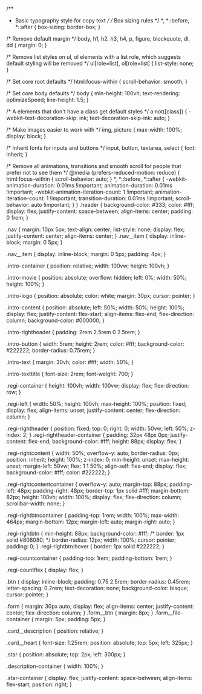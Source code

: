 /**
 * Basic typography style for copy text
 */
/* Box sizing rules */
*,
*::before,
*::after {
  box-sizing: border-box;
}

/* Remove default margin */
body,
h1,
h2,
h3,
h4,
p,
figure,
blockquote,
dl,
dd {
  margin: 0;
}

/* Remove list styles on ul, ol elements with a list role, which suggests default styling will be removed */
ul[role=list],
ol[role=list] {
  list-style: none;
}

/* Set core root defaults */
html:focus-within {
  scroll-behavior: smooth;
}

/* Set core body defaults */
body {
  min-height: 100vh;
  text-rendering: optimizeSpeed;
  line-height: 1.5;
}

/* A elements that don't have a class get default styles */
a:not([class]) {
  -webkit-text-decoration-skip: ink;
          text-decoration-skip-ink: auto;
}

/* Make images easier to work with */
img,
picture {
  max-width: 100%;
  display: block;
}

/* Inherit fonts for inputs and buttons */
input,
button,
textarea,
select {
  font: inherit;
}

/* Remove all animations, transitions and smooth scroll for people that prefer not to see them */
@media (prefers-reduced-motion: reduce) {
  html:focus-within {
    scroll-behavior: auto;
  }
  *,
*::before,
*::after {
    -webkit-animation-duration: 0.01ms !important;
            animation-duration: 0.01ms !important;
    -webkit-animation-iteration-count: 1 !important;
            animation-iteration-count: 1 !important;
    transition-duration: 0.01ms !important;
    scroll-behavior: auto !important;
  }
}
.header {
  background-color: #333;
  color: #fff;
  display: flex;
  justify-content: space-between;
  align-items: center;
  padding: 0 1rem;
}

.nav {
  margin: 10px 5px;
  text-align: center;
  list-style: none;
  display: flex;
  justify-content: center;
  align-items: center;
}
.nav__item {
  display: inline-block;
  margin: 0 5px;
}

.nav__item {
  display: inline-block;
  margin: 0 5px;
  padding: 4px;
}

.intro-container {
  position: relative;
  width: 100vw;
  height: 100vh;
}

.intro-movie {
  position: absolute;
  overflow: hidden;
  left: 0%;
  width: 50%;
  height: 100%;
}

.intro-logo {
  position: absolute;
  color: white;
  margin: 30px;
  cursor: pointer;
}

.intro-content {
  position: absolute;
  left: 50%;
  width: 50%;
  height: 100%;
  display: flex;
  justify-content: flex-start;
  align-items: flex-end;
  flex-direction: column;
  background-color: #000000;
}

.intro-rightheader {
  padding: 2rem 2.5rem 0 2.5rem;
}

.intro-button {
  width: 5rem;
  height: 2rem;
  color: #fff;
  background-color: #222222;
  border-radius: 0.75rem;
}

.intro-text {
  margin: 30vh;
  color: #fff;
  width: 50%;
}

.intro-texttitle {
  font-size: 2rem;
  font-weight: 700;
}

.regi-container {
  height: 100vh;
  width: 100vw;
  display: flex;
  flex-direction: row;
}

.regi-left {
  width: 50%;
  height: 100vh;
  max-height: 100%;
  position: fixed;
  display: flex;
  align-items: unset;
  justify-content: center;
  flex-direction: column;
}

.regi-rightheader {
  position: fixed;
  top: 0;
  right: 0;
  width: 50vw;
  left: 50%;
  z-index: 2;
}
.regi-rightheader-container {
  padding: 32px 48px 0px;
  justify-content: flex-end;
  background-color: #fff;
  height: 88px;
  display: flex;
}

.regi-rightcontent {
  width: 50%;
  overflow-y: auto;
  border-radius: 0px;
  position: inherit;
  height: 100%;
  z-index: 0;
  min-height: unset;
  max-height: unset;
  margin-left: 50vw;
  flex: 1 1 50%;
  align-self: flex-end;
  display: flex;
  background-color: #fff;
  color: #222222;
}

.regi-rightcontentcontainer {
  overflow-y: auto;
  margin-top: 88px;
  padding-left: 48px;
  padding-right: 48px;
  border-top: 1px solid #fff;
  margin-bottom: 82px;
  height: 100vh;
  width: 100%;
  display: flex;
  flex-direction: column;
  scrollbar-width: none;
}

.regi-rightbtncontainer {
  padding-top: 1rem;
  width: 100%;
  max-width: 464px;
  margin-bottom: 12px;
  margin-left: auto;
  margin-right: auto;
}

.regi-rightbtn {
  min-height: 88px;
  background-color: #fff;
  /* border: 1px solid #808080; */
  border-radius: 12px;
  width: 100%;
  cursor: pointer;
  padding: 0;
}
.regi-rightbtn:hover {
  border: 1px solid #222222;
}

.regi-countcontainer {
  padding-top: 1rem;
  padding-bottom: 1rem;
}

.regi-countflex {
  display: flex;
}

.btn {
  display: inline-block;
  padding: 0.75 2.5rem;
  border-radius: 0.45rem;
  letter-spacing: 0.2rem;
  text-decoration: none;
  background-color: bisque;
  cursor: pointer;
}

.form {
  margin: 30px auto;
  display: flex;
  align-items: center;
  justify-content: center;
  flex-direction: column;
}
.form__btn {
  margin: 8px;
}
.form__file-container {
  margin: 5px;
  padding: 5px;
}

.card__description {
  position: relative;
}

.card__heart {
  font-size: 1.25rem;
  position: absolute;
  top: 5px;
  left: 325px;
}

.star {
  position: absolute;
  top: 2px;
  left: 300px;
}

.description-container {
  width: 100%;
}

.star-container {
  display: flex;
  justify-content: space-between;
  align-items: flex-start;
  position: right;
}
